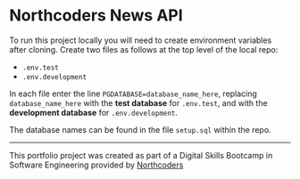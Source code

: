 # Northcoders News API

To run this project locally you will need to create environment variables after cloning. Create two files as follows at the top level of the local repo:

- `.env.test`
- `.env.development`

In each file enter the line `PGDATABASE=database_name_here`, replacing `database_name_here` with the **test database** for `.env.test`, and with the **development database** for `.env.development`.

The database names can be found in the file `setup.sql` within the repo.

--- 

This portfolio project was created as part of a Digital Skills Bootcamp in Software Engineering provided by [Northcoders](https://northcoders.com/)
